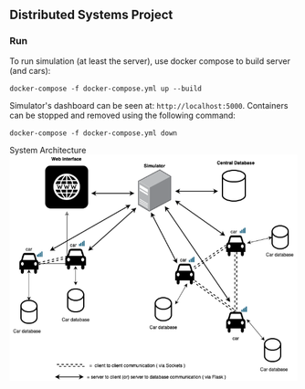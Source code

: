 ## Distributed Systems Project ##

### Run ###
To run simulation (at least the server), use docker compose to build server (and cars):
```
docker-compose -f docker-compose.yml up --build
```

Simulator's dashboard can be seen at: `http://localhost:5000`. Containers can be stopped and removed using the following command:
```
docker-compose -f docker-compose.yml down
```

System Architecture
![](https://github.com/ascalva/Distributed-Cars-Simulator/blob/58699722615c62754c65a588002c808fef69d878/Report/system_architecture.png)

